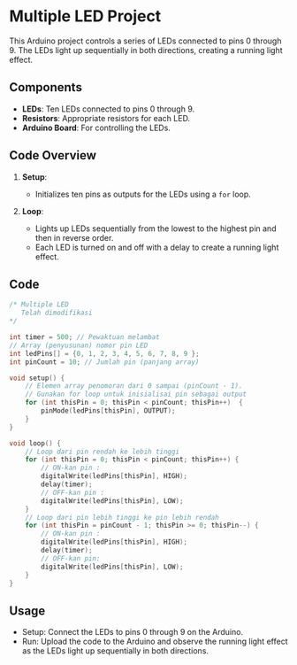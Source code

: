 # Multiple LED Project

This Arduino project controls a series of LEDs connected to pins 0 through 9. The LEDs light up sequentially in both directions, creating a running light effect.

## Components

- **LEDs**: Ten LEDs connected to pins 0 through 9.
- **Resistors**: Appropriate resistors for each LED.
- **Arduino Board**: For controlling the LEDs.

## Code Overview

1. **Setup**:

   - Initializes ten pins as outputs for the LEDs using a `for` loop.

2. **Loop**:
   - Lights up LEDs sequentially from the lowest to the highest pin and then in reverse order.
   - Each LED is turned on and off with a delay to create a running light effect.

## Code

```cpp
/* Multiple LED
   Telah dimodifikasi
*/

int timer = 500; // Pewaktuan melambat
// Array (penyusunan) nomor pin LED
int ledPins[] = {0, 1, 2, 3, 4, 5, 6, 7, 8, 9 };
int pinCount = 10; // Jumlah pin (panjang array)

void setup() {
    // Elemen array penomoran dari 0 sampai (pinCount - 1).
    // Gunakan for loop untuk inisialisai pin sebagai output
    for (int thisPin = 0; thisPin < pinCount; thisPin++)  {
        pinMode(ledPins[thisPin], OUTPUT);
    }
}

void loop() {
    // Loop dari pin rendah ke lebih tinggi
    for (int thisPin = 0; thisPin < pinCount; thisPin++) {
        // ON-kan pin :
        digitalWrite(ledPins[thisPin], HIGH);
        delay(timer);
        // OFF-kan pin :
        digitalWrite(ledPins[thisPin], LOW);
    }
    // Loop dari pin lebih tinggi ke pin lebih rendah
    for (int thisPin = pinCount - 1; thisPin >= 0; thisPin--) {
        // ON-kan pin :
        digitalWrite(ledPins[thisPin], HIGH);
        delay(timer);
        // OFF-kan pin:
        digitalWrite(ledPins[thisPin], LOW);
    }
}
```

## Usage

- Setup: Connect the LEDs to pins 0 through 9 on the Arduino.
- Run: Upload the code to the Arduino and observe the running light effect as the LEDs light up sequentially in both directions.
